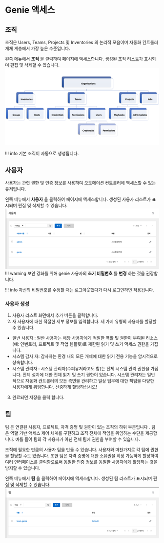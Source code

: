 # Genie 액세스
## 조직
조직은 Users, Teams, Projects 및 Inventories 의 논리적 모음이며 자동화 컨트롤러 개체 계층에서 가장 높은 수준입니다.

왼쪽 메뉴에서 **조직** 을 클릭하여 페이지에 액세스합니다. 생성된 조직 리스트가 표시되며 편집 및 삭제할 수 있습니다.
![genie-organizations-info](../../assets/images/genie-organizations-info.png)

!!! info
    기본 조직이 자동으로 생성됩니다.

## 사용자
사용자는 관련 권한 및 인증 정보를 사용하여 오토메이션 컨트롤러에 액세스할 수 있는 유저입니다.

왼쪽 메뉴에서 **사용자** 을 클릭하여 페이지에 액세스합니다. 생성된 사용자 리스트가 표시되며 편집 및 삭제할 수 있습니다.
![genie-users-info](../../assets/images/genie-users-info.png)
!!! warning
    보안 강화를 위해 genie 사용자의 **초기 비밀번호** 를 **변경** 하는 것을 권장합니다.

!!! info
    자신의 비밀번호를 수정할 때는 로그아웃했다가 다시 로그인하면 적용됩니다.

### 사용자 생성
1. 사용자 리스트 화면에서 추가 버튼을 클릭합니다.
2. 새 사용자에 대한 적절한 세부 정보를 입력합니다.
세 가지 유형의 사용자를 할당할 수 있습니다.

*	일반 사용자 : 일반 사용자는 해당 사용자에게 적절한 역할 및 권한이 부여된 리소스(예: 인벤토리, 프로젝트 및 작업 템플릿)로 제한된 읽기 및 쓰기 액세스 권한을 가집니다.
*	시스템 감사 자: 감사자는 환경 내의 모든 개체에 대한 읽기 전용 기능을 암시적으로 상속합니다.
*	시스템 관리자 : 시스템 관리자(수퍼유저라고도 함)는 전체 시스템 관리 권한을 가집니다. 전체 설치에 대한 전체 읽기 및 쓰기 권한이 있습니다. 시스템 관리자는 일반적으로 자동화 컨트롤러의 모든 측면을 관리하고 일상 업무에 대한 책임을 다양한 사용자에게 위임합니다. 신중하게 할당하십시오!
3. 완료되면 저장을 클릭 합니다.

## 팀
팀 은 연결된 사용자, 프로젝트, 자격 증명 및 권한이 있는 조직의 하위 부문입니다 . 팀은 역할 기반 액세스 제어 체계를 구현하고 조직 전체에 책임을 위임하는 수단을 제공합니다. 예를 들어 팀의 각 사용자가 아닌 전체 팀에 권한을 부여할 수 있습니다.

조직에 필요한 만큼의 사용자 팀을 만들 수 있습니다. 사용자와 마찬가지로 각 팀에 권한을 할당할 수도 있습니다. 또한 팀은 자격 증명에 대한 소유권을 확장 가능하게 할당하여 여러 인터페이스를 클릭함으로써 동일한 인증 정보를 동일한 사용자에게 할당하는 것을 방지할 수 있습니다.

왼쪽 메뉴에서 **팀** 을 클릭하여 페이지에 액세스합니다. 생성된 팀 리스트가 표시되며 편집 및 삭제할 수 있습니다.
![genie-teams-info](../../assets/images/genie-teams-info.png)
